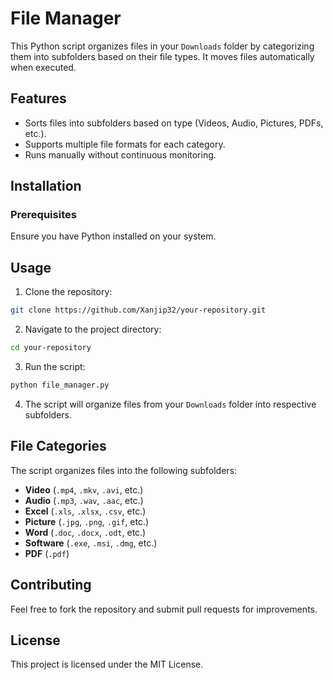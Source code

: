 # File Manager

This Python script organizes files in your `Downloads` folder by categorizing them into subfolders based on their file types. It moves files automatically when executed.

## Features
- Sorts files into subfolders based on type (Videos, Audio, Pictures, PDFs, etc.).
- Supports multiple file formats for each category.
- Runs manually without continuous monitoring.

## Installation

### Prerequisites
Ensure you have Python installed on your system.

## Usage

1. Clone the repository:
```sh
git clone https://github.com/Xanjip32/your-repository.git
```
2. Navigate to the project directory:
```sh
cd your-repository
```
3. Run the script:
```sh
python file_manager.py
```
4. The script will organize files from your `Downloads` folder into respective subfolders.

## File Categories
The script organizes files into the following subfolders:
- **Video** (`.mp4`, `.mkv`, `.avi`, etc.)
- **Audio** (`.mp3`, `.wav`, `.aac`, etc.)
- **Excel** (`.xls`, `.xlsx`, `.csv`, etc.)
- **Picture** (`.jpg`, `.png`, `.gif`, etc.)
- **Word** (`.doc`, `.docx`, `.odt`, etc.)
- **Software** (`.exe`, `.msi`, `.dmg`, etc.)
- **PDF** (`.pdf`)

## Contributing
Feel free to fork the repository and submit pull requests for improvements.

## License
This project is licensed under the MIT License.

